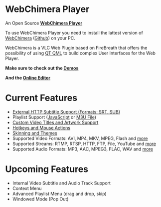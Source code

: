 WebChimera Player
==============

An Open Source <b><a href="https://www.webchimera.org/" target="_blank">WebChimera Player</a></b>

To use WebChimera Player you need to install the lattest version of <a href="http://sourceforge.net/projects/webchimera/" target="_blank">WebChimera</a> (<a href="https://github.com/RSATom/WebChimera" target="_blank">Github</a>) on your PC.

WebChimera is a VLC Web Plugin based on FireBreath that offers the possibility of using <a href="http://qt-project.org/" target="_blank">QT QML</a> to build complex User Interfaces for the Web Player.

<b>Make sure to check out the <a href="http://www.webchimera.org/demos/" target="_blank">Demos</a></b>

<b>And the <a href="http://editor.webchimera.org/default_skin" target="_blank">Online Editor</a></b>


Current Features
==============
- <a href="http://wiki.webchimera.org/index.php?title=.startSubtitle()" target="_blank">External HTTP Subtitle Support (Formats: SRT, SUB)</a>
- Playlist Support (<a href="http://wiki.webchimera.org/index.php?title=.addPlaylist()" target="_blank">JavaScript</a> or <a href="http://wiki.webchimera.org/index.php?title=.loadM3U()" target="_blank">M3U File</a>)
- <a href="http://wiki.webchimera.org/index.php?title=.addPlaylist()" target="_blank">Custom Video Titles and Artwork Support</a>
- <a href="http://wiki.webchimera.org/index.php?title=WebChimera_Player_Hotkeys" target="_blank">Hotkeys and Mouse Actions</a>
- <a href="http://wiki.webchimera.org/index.php?title=WebChimera_Player_Skinning" target="_blank">Skinning and Themes</a>
- Supported Video Formats: AVI, MP4, MKV, MPEG, Flash and <a href="http://www.videolan.org/vlc/features.php?cat=input" target="_blank">more</a>
- Supported Streams: RTMP, RTSP, HTTP, FTP, File, YouTube and <a href="http://www.videolan.org/vlc/features.php?cat=input" target="_blank">more</a>
- Supported Audio Formats: MP3, AAC, MPEG3, FLAC, WAV and <a href="http://www.videolan.org/vlc/features.php?cat=audio" target="_blank">more</a>


Upcoming Features
==============
- Internal Video Subtitle and Audio Track Support
- Context Menu
- Advanced Playlist Menu (drag and drop, skip)
- Windowed Mode (Pop Out)
